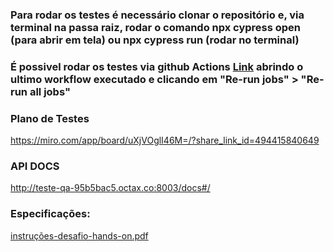### Para rodar os testes é necessário clonar o repositório e, via terminal na passa raiz, rodar o comando npx cypress open (para abrir em tela) ou npx cypress run (rodar no terminal)

### É possivel rodar os testes via github Actions [Link](https://github.com/brunoomf1/Black_box_octa/actions) abrindo o ultimo workflow executado e clicando em "Re-run jobs" > "Re-run all jobs"

### Plano de Testes 
https://miro.com/app/board/uXjVOglI46M=/?share_link_id=494415840649

### API DOCS
http://teste-qa-95b5bac5.octax.co:8003/docs#/


### Especificações: 
[instruções-desafio-hands-on.pdf](https://github.com/brunoomf1/Black_box_octa/files/9278322/instrucoes-desafio-hands-on.pdf)
